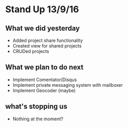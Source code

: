 # Stand Up 13/9/16

## What we did yesterday

- Added project share functionality
- Created view for shared projects
- CRUDed projects

## What we plan to do next

- Implement Comentator/Disqus
- Implement private messaging system with mailboxer
- Implement Geocoder (maybe)

## what's stopping us

- Nothing at the moment?
